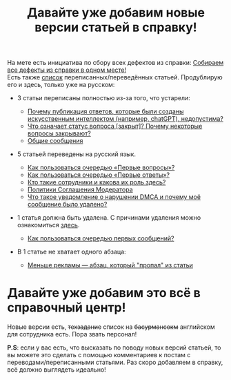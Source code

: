 ﻿---
title: "Давайте уже добавим новые версии статьей в справку!"
se.owner.user_id: 532877
se.owner.display_name: "Зонтик"
se.owner.link: "https://ru.meta.stackoverflow.com/users/532877/%d0%97%d0%be%d0%bd%d1%82%d0%b8%d0%ba"
se.link: "https://ru.meta.stackoverflow.com/questions/13160/%d0%94%d0%b0%d0%b2%d0%b0%d0%b9%d1%82%d0%b5-%d1%83%d0%b6%d0%b5-%d0%b4%d0%be%d0%b1%d0%b0%d0%b2%d0%b8%d0%bc-%d0%bd%d0%be%d0%b2%d1%8b%d0%b5-%d0%b2%d0%b5%d1%80%d1%81%d0%b8%d0%b8-%d1%81%d1%82%d0%b0%d1%82%d1%8c%d0%b5%d0%b9-%d0%b2-%d1%81%d0%bf%d1%80%d0%b0%d0%b2%d0%ba%d1%83"
se.question_id: 13160
se.post_type: question
---
<p>На мете есть инициатива по сбору всех дефектов из справки: <a href="https://ru.meta.stackoverflow.com/q/12602/532877">Собираем все дефекты из справки в одном месте!</a> <br>
Есть также <a href="https://ru.meta.stackoverflow.com/a/13149/532877">список</a> переписанных/переведённых статьей. Продублирую его и здесь, только уже на русском:</p>
<ul>
<li><p>3 статьи переписаны полностью из-за того, что устарели:</p>
<ul>
<li><a href="https://ru.meta.stackoverflow.com/a/13141/532877">Почему публикация ответов, которые были созданы искусственным интеллектом (например, chatGPT), недопустима?</a></li>
<li><a href="https://ru.meta.stackoverflow.com/a/12932/532877">Что означает статус вопроса [закрыт]? Почему некоторые вопросы закрывают?</a></li>
<li><a href="https://ru.meta.stackoverflow.com/a/13079/532877">Общие сообщения</a></li>
</ul>
</li>
<li><p>5 статьей переведены на русский язык.</p>
<ul>
<li><a href="https://ru.meta.stackoverflow.com/a/13136/532877">Как пользоваться очередью «Первые вопросы»?</a></li>
<li><a href="https://ru.meta.stackoverflow.com/a/13137/532877">Как пользоваться очередью «Первые ответы»?</a></li>
<li><a href="https://ru.meta.stackoverflow.com/a/12632/532877">Кто такие сотрудники и какова их роль здесь?</a></li>
<li><a href="https://ru.meta.stackoverflow.com/a/12630/532877">Политики Соглашения Модератора</a></li>
<li><a href="https://ru.meta.stackoverflow.com/a/12621/532877">Что такое уведомление о нарушении DMCA и почему моё сообщение было удалено?</a></li>
</ul>
</li>
<li><p>1 статья должна быть удалена. С причинами удаления можно ознакомиться <a href="https://ru.meta.stackoverflow.com/q/13135/532877">здесь</a>.</p>
<ul>
<li><a href="https://ru.stackoverflow.com/help/review-first-posts">Как пользоваться очередью первых сообщений?</a></li>
</ul>
</li>
<li><p>В 1 статье не хватает одного абзаца:</p>
<ul>
<li><a href="https://ru.meta.stackoverflow.com/a/13041/532877">Меньше рекламы — абзац, который &quot;пропал&quot; из статьи</a></li>
</ul>
</li>
</ul>
<h1>Давайте уже добавим это всё в справочный центр!</h1>
<p>Новые версии есть, <s>техзадание</s> список на <s>басурмансокм</s> английском для сотрудника есть. Пора звать персонал!</p>
<p><strong>P.S</strong>: если у вас есть, что высказать по поводу новых версий статьей, то вы можете это сделать с помощью комментариев к постам с переводами/переписанными статьями. Раз скоро добавляем в справку, всё должно выглядеть идеально!</p>
